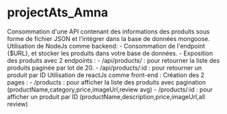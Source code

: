 # projectAts_Amna

Consommation d'une API contenant des informations des produits sous forme de fichier JSON et l'intégrer dans la base de données mongoose.
Utilisation de NodeJs comme backend:
    - Consommation de l'endpoint {$URL}, et stocker les produits dans votre base de données.
    - Exposition des produits avec 2 endpoints :
        - /api/products/ : pour retourner la liste des produits paginée par lot de 20.
        - /api/products/:id : pour retourner un produit par ID
Utilisation de reactJs comme front-end :
 Création des  2 pages :
        - /products : pour afficher la liste des produits avec pagination (productName,category,price,imageUrl,review avg)
        - /products/:id : pour afficher un produit par ID (productName,description,price,imageUrl,all review)
